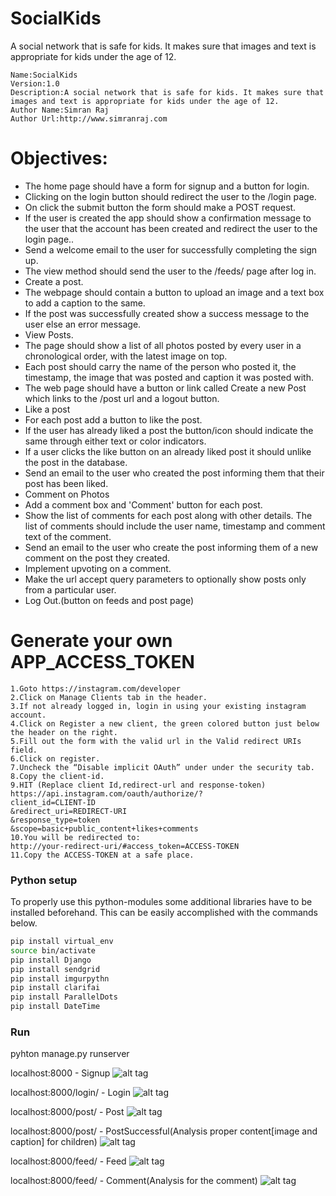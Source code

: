 # SocialKids
A social network that is safe for kids. It makes sure that images and text is appropriate for kids under the age of 12.


````````````````````````
Name:SocialKids
Version:1.0
Description:A social network that is safe for kids. It makes sure that images and text is appropriate for kids under the age of 12.
Author Name:Simran Raj
Author Url:http://www.simranraj.com
``````````````````````````

 
 # Objectives:
* The home page should have a form for signup and a button for login.
* Clicking on the login button should redirect the user to the /login page.
* On click the submit button the form should make a POST request.
* If the user is created the app should show a confirmation message to the user
that the account has been created and redirect the user to the login page..
* Send a welcome email to the user for successfully completing the sign up.
* The view method should send the user to the /feeds/ page after log in.
* Create a post.
* The webpage should contain a button to upload an image and a text box to add a caption to the same.
* If the post was successfully created show a success message to the user else an error message.
* View Posts.
* The page should show a list of all photos posted by every user in a chronological order, with the latest image on top.
* Each post should carry the name of the person who posted it, the timestamp, the image that was posted and caption it was posted with.
* The web page should have a button or link called Create a new Post which links to the /post url and a logout button.
* Like a post
* For each post add a button to like the post.
* If the user has already liked a post the button/icon should indicate the same through either text or color indicators.
* If a user clicks the like button on an already liked post it should unlike the post in the database.
* Send an email to the user who created the post informing them that their post has been liked.
* Comment on Photos
* Add a comment box and 'Comment' button for each post.
* Show the list of comments for each post along with other details. The list of comments should include the user name,
timestamp and comment text of the comment.
* Send an email to the user who create the post informing them of a new comment on the post they created.
* Implement upvoting on a comment.
* Make the url accept query parameters to optionally show posts only from a particular user.
* Log Out.(button on feeds and post page)


 

# Generate your own APP_ACCESS_TOKEN

```````````````````````````````````````
1.Goto https://instagram.com/developer
2.Click on Manage Clients tab in the header.
3.If not already logged in, login in using your existing instagram account.
4.Click on Register a new client, the green colored button just below the header on the right.
5.Fill out the form with the valid url in the Valid redirect URIs field.
6.Click on register.
7.Uncheck the “Disable implicit OAuth” under under the security tab.
8.Copy the client-id.
9.HIT (Replace client Id,redirect-url and response-token)
https://api.instagram.com/oauth/authorize/?
client_id=CLIENT-ID
&redirect_uri=REDIRECT-URI
&response_type=token
&scope=basic+public_content+likes+comments
10.You will be redirected to:
http://your-redirect-uri/#access_token=ACCESS-TOKEN
11.Copy the ACCESS-TOKEN at a safe place.

````````````````````````````````````````````
### Python setup

To properly use this python-modules some additional libraries have to be
installed beforehand. This can be easily accomplished with the commands below.

```bash
pip install virtual_env
source bin/activate
pip install Django
pip install sendgrid
pip install imgurpythn
pip install clarifai
pip install ParallelDots
pip install DateTime
```

### Run 
pyhton manage.py runserver

localhost:8000 - Signup
![alt tag](http://i.imgur.com/3U3j10q.jpg)

localhost:8000/login/ - Login
![alt tag](http://i.imgur.com/WYljeCk.jpg)

localhost:8000/post/ - Post
![alt tag](http://i.imgur.com/cc1Vd9Q.jpg)

localhost:8000/post/ - PostSuccessful(Analysis proper content[image and caption] for children)
![alt tag](http://i.imgur.com/1vfEdoa.jpg)

localhost:8000/feed/ - Feed
![alt tag](http://i.imgur.com/u3Jc4r2.jpg)

localhost:8000/feed/ - Comment(Analysis for the comment)
![alt tag](http://i.imgur.com/cda7dEQ.jpg)



